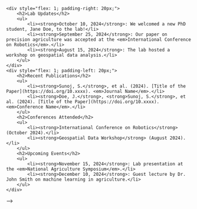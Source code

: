 <!-- ---
title: Updates
---

# Lab Updates

<div style="display: flex;">
    <!-- Left Column: Lab Updates -->
    <div style="flex: 1; padding-right: 20px;">
        <h2>Lab Updates</h2>
        <ul>
            <li><strong>October 10, 2024</strong>: We welcomed a new PhD student, Jane Doe, to the lab!</li>
            <li><strong>September 25, 2024</strong>: Our paper on precision agriculture was accepted at the <em>International Conference on Robotics</em>.</li>
            <li><strong>August 15, 2024</strong>: The lab hosted a workshop on geospatial data analysis.</li>
        </ul>
    </div>
    <div style="flex: 1; padding-left: 20px;">
        <h2>Recent Publications</h2>
        <ul>
            <li><strong>Sunoj, S.</strong>, et al. (2024). [Title of the Paper](https://doi.org/10.xxxx). <em>Journal Name</em>.</li>
            <li><strong>Doe, J.</strong>, <strong>Sunoj, S.</strong>, et al. (2024). [Title of the Paper](https://doi.org/10.xxxx). <em>Conference Name</em>.</li>
        </ul>
        <h2>Conferences Attended</h2>
        <ul>
            <li><strong>International Conference on Robotics</strong> (October 2024).</li>
            <li><strong>Geospatial Data Workshop</strong> (August 2024).</li>
        </ul>
        <h2>Upcoming Events</h2>
        <ul>
            <li><strong>November 15, 2024</strong>: Lab presentation at the <em>National Agriculture Symposium</em>.</li>
            <li><strong>December 10, 2024</strong>: Guest lecture by Dr. John Smith on machine learning in agriculture.</li>
        </ul>
    </div>
</div> -->
